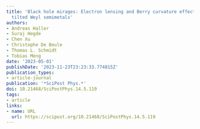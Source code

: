 ```yaml
---
title: 'Black hole mirages: Electron lensing and Berry curvature effects in inhomogeneously
  tilted Weyl semimetals'
authors:
- Andreas Haller
- Suraj Hegde
- Chen Xu
- Christophe De Beule
- Thomas L. Schmidt
- Tobias Meng
date: '2023-05-01'
publishDate: '2023-11-23T23:23:33.774815Z'
publication_types:
- article-journal
publication: '*SciPost Phys.*'
doi: 10.21468/SciPostPhys.14.5.119
tags:
- article
links:
- name: URL
  url: https://scipost.org/10.21468/SciPostPhys.14.5.119
---
```

